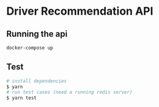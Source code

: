 # Driver Recommendation API



## Running the api

```bash
docker-compose up
```

## Test

```bash
# install dependencies
$ yarn
# run test cases (need a running redis server)
$ yarn test
```
